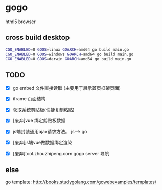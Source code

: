 # gogo

html5 browser 


## cross build desktop 
```bash
CGO_ENABLED=0 GOOS=linux GOARCH=amd64 go build main.go
CGO_ENABLED=0 GOOS=windows GOARCH=amd64 go build main.go
CGO_ENABLED=0 GOOS=darwin GOARCH=amd64 go build main.go

```


## TODO

- [x] go embed 文件直接读取 (主要用于展示首页框架页面)
- [x] iframe 页面结构 
- [x] 获取系统剪贴板(快捷复制粘贴)
- [x] [废弃]vue 绑定剪贴板数据
- [x] js端封装通用ajax请求方法。 js--> go
- [x] [废弃]js端vue做数据绑定渲染
- [x] [废弃]tool.zhouzhipeng.com gogo server 导航


## else
go template: http://books.studygolang.com/gowebexamples/templates/ 



